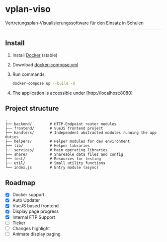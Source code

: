 # vplan-viso

Vertretungsplan-Visualisierungssoftware für den Einsatz in Schulen

---

## Install

1. Install [Docker](https://get.docker.com/) (stable)

2. Download [docker-compose.yml](https://github.com/DrJume/vplan-viso/blob/master/docker-compose.yml)

3. Run commands:

    ```bash
    docker-compose up --build -d
    ```

4. The application is accessible under [http://localhost:8080]

## Project structure

```tree
.
├── backend/        # HTTP-Endpoint router modules
├── frontend/       # VueJS frontend project
├── handlers/       # Independent abstracted modules running the app duties
├── helpers/        # Helper modules for dev environment
├── lib/            # Helper libraries
├── services/       # Main operating libraries
├── share/          # Shareable data files and config
├── test/           # Resources for testing
├── util/           # Small utility functions
└── index.js        # Entry module (async)
```

## Roadmap

- [x] Docker support
- [x] Auto Updater
- [x] VueJS based frontend
- [x] Display page progress
- [x] Internal FTP Support
- [ ] Ticker
- [ ] Changes highlight
- [ ] Animate display paging
